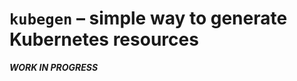# `kubegen` – simple way to generate Kubernetes resources

***WORK IN PROGRESS***
<!--

There is no clear answer to re-usability and de-duplication for Kubernetes resource definitions.

The aim of `kubegen` is to offer the community with a few different options, and we will decide later
which one is level of abstraction is best, or if there is a need for abstractions at different levels.

## Service/Deployment pair based on container image

```
kg component-from-image

## CLI Usage

You can generate a simple app with just one flag, the image name:
```
kubegen single --image "errordeveloper/foo:latest"
```

This will geneate app named `foo`, but if you'd like to call it something else,
you can pass `--name` flag.

By default, a `Deployment`/`Service` pair is generated with a number of known-best-practice
options included for you, e.g. liveness and readiness probes as well as Prometheus annotations.
You can change this behaviour by using high-lvel `--flavor` flag or one of more specific flags
described below.

->

### Building

[![Build Status](https://travis-ci.org/errordeveloper/kubegen.svg?branch=master)](https://travis-ci.org/errordeveloper/kubegen)

Get the source code and build the dependencies:

```bash
go get github.com/Masterminds/glide
go get -d github.com/errordeveloper/kubegen
cd $GOPATH/src/github.com/errordeveloper/kubegen
$GOPATH/bin/glide up --strip-vendor
go install ./appmaker
```

Build `kubegen`:
```bash
go build .
```
